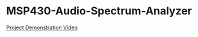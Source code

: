 # MSP430-Audio-Spectrum-Analyzer
[Project Demonstration Video](https://drive.google.com/file/d/10YnBlWGa5A0iJ49kQAz1lRlsnZyWWRp7/view?usp=sharing)
